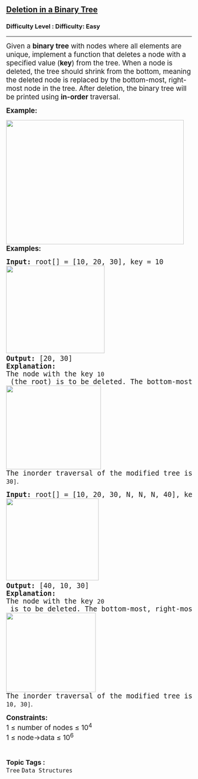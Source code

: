 <h2><a href="https://www.geeksforgeeks.org/problems/deletion-in-a-binary-tree/1?page=4&category=Tree&difficulty=Easy,Medium&status=unsolved,attempted&sortBy=accuracy">Deletion in a Binary Tree</a></h2><h3>Difficulty Level : Difficulty: Easy</h3><hr><div class="problems_problem_content__Xm_eO"><p><span style="font-size: 14pt;">Given a <strong>binary tree</strong> with nodes where all elements are unique, implement a function that deletes a node with a specified value (<strong>key</strong>) from the tree. When a node is deleted, the tree should shrink from the bottom, meaning the deleted node is replaced by the bottom-most, right-most node in the tree. After deletion, the binary tree will be printed using <strong>in-order</strong> traversal.</span></p>
<p><span style="font-size: 14pt;"><strong>Example:</strong></span></p>
<p><span style="font-size: 14pt;"><img src="https://media.geeksforgeeks.org/img-practice/prod/addEditProblem/700673/Web/Other/blobid0_1733418092.jpg" width="482" height="337"><br><strong>Examples:</strong></span></p>
<pre><span style="font-size: 14pt;"><strong>Input: </strong>root[] = [10, 20, 30], key = 10<br><img src="https://media.geeksforgeeks.org/img-practice/prod/addEditProblem/700673/Web/Other/blobid0_1733321134.jpg" width="267" height="237"> <br><strong>Output: </strong>[20, 30]
<strong>Explanation:</strong>
The node with the key <code>10</code> (the root) is to be deleted. The bottom-most, right-most node (<code>30</code>) replaces node <code>10</code>. The modified tree becomes: <br><img src="https://media.geeksforgeeks.org/img-practice/prod/addEditProblem/700673/Web/Other/blobid2_1733321183.jpg" width="257" height="227"><br>The inorder traversal of the modified tree is <code>[20, 30]</code><span style="font-family: -apple-system, BlinkMacSystemFont, 'Segoe UI', Roboto, Oxygen, Ubuntu, Cantarell, 'Open Sans', 'Helvetica Neue', sans-serif;">.</span><br></span></pre>
<pre><span style="font-size: 14pt;"><strong>Input: </strong>root[] = [10, 20, 30, N, N, N, 40], key = 20</span><br><span style="font-size: 14pt;"><img src="https://media.geeksforgeeks.org/img-practice/prod/addEditProblem/700673/Web/Other/blobid3_1733321259.jpg" width="251" height="222"> <br><strong>Output: </strong>[40, 10, 30]
<strong>Explanation: <br></strong>The node with the key <code>20</code> is to be deleted. The bottom-most, right-most node (<code>40</code>) replaces node <code>20</code>. The modified tree becomes:</span><br><span style="font-size: 14pt;"><img src="https://media.geeksforgeeks.org/img-practice/prod/addEditProblem/700673/Web/Other/blobid4_1733321285.jpg" width="243" height="215"><br>The inorder traversal of the modified tree is <code>[40, 10, 30]</code><span style="font-family: -apple-system, BlinkMacSystemFont, 'Segoe UI', Roboto, Oxygen, Ubuntu, Cantarell, 'Open Sans', 'Helvetica Neue', sans-serif;">.</span></span></pre>
<p><span style="font-size: 14pt;"><strong>Constraints:</strong><br>1&nbsp;≤ number of nodes ≤ 10<sup>4</sup></span><br><span style="font-size: 14pt;">1&nbsp;≤ node-&gt;data ≤ 10<sup>6</sup></span></p></div><br><p><span style=font-size:18px><strong>Topic Tags : </strong><br><code>Tree</code>&nbsp;<code>Data Structures</code>&nbsp;